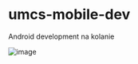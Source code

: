 # umcs-mobile-dev
Android development na kolanie

![image](https://github.com/user-attachments/assets/07b0f7ca-17bb-42e9-bf9b-33c7d6c68edc)
